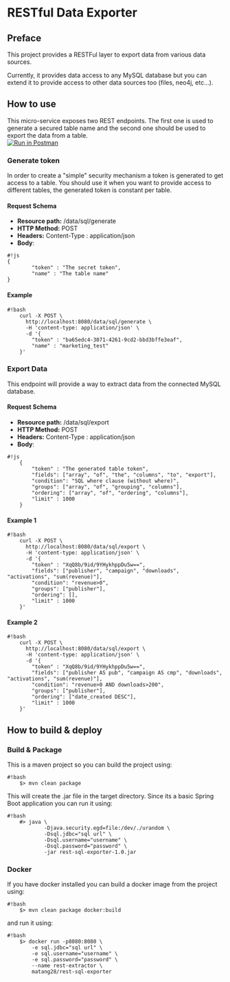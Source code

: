 # RESTful Data Exporter #

## Preface ##
This project provides a RESTFul layer to export data from various data sources.

Currently, it provides data access to any MySQL database but you can extend it to provide access to other data sources too (files, neo4j, etc...).

## How to use ##

This micro-service exposes two REST endpoints. The first one is used to generate a secured table name and the second one should be used to export the data from a table.  
[![Run in Postman](https://run.pstmn.io/button.svg)](https://app.getpostman.com/run-collection/33292201dd6a7b30f359)

### Generate token ###
In order to create a "simple" security mechanism a token is generated to get access to a table.
You should use it when you want to provide access to different tables, the generated token is constant per table.

#### Request Schema #####
* **Resource path:** /data/sql/generate
* **HTTP Method:** POST
* **Headers:** Content-Type : application/json
* **Body**:
```
#!js
{
        "token" : "The secret token",
        "name" : "The table name"
}
```


#### Example ####
```
#!bash
    curl -X POST \
      http://localhost:8080/data/sql/generate \
      -H 'content-type: application/json' \
      -d '{
        "token" : "ba65edc4-3071-4261-9cd2-bbd3bffe3eaf",
        "name" : "marketing_test"
    }'
```

### Export Data ###
This endpoint will provide a way to extract data from the connected MySQL database.

#### Request Schema ####
* **Resource path:** /data/sql/export
* **HTTP Method:** POST
* **Headers:** Content-Type : application/json
* **Body**:
```
#!js
    {
        "token" : "The generated table token",
        "fields": ["array", "of", "the", "columns", "to", "export"],
        "condition": "SQL where clause (without where)",
        "groups": ["array", "of", "grouping", "columns"],
        "ordering": ["array", "of", "ordering", "columns"],
        "limit" : 1000
    }
```

#### Example 1 ####
```
#!bash
    curl -X POST \
      http://localhost:8080/data/sql/export \
      -H 'content-type: application/json' \
      -d '{
        "token" : "XqQ8b/9id/9YHykhppDu5w==",
        "fields": ["publisher", "campaign", "downloads", "activations", "sum(revenue)"],
        "condition": "revenue>0",
        "groups": ["publisher"],
        "ordering": [],
        "limit" : 1000
    }'
```

#### Example 2 ####
```
#!bash
    curl -X POST \
      http://localhost:8080/data/sql/export \
      -H 'content-type: application/json' \
      -d '{
        "token" : "XqQ8b/9id/9YHykhppDu5w==",
        "fields": ["publisher AS pub", "campaign AS cmp", "downloads", "activations", "sum(revenue)"],
        "condition": "revenue>0 AND downloads>200",
        "groups": ["publisher"],
        "ordering": ["date_created DESC"],
        "limit" : 1000
    }'
```
## How to build & deploy ##

### Build & Package ###

This is a maven project so you can build the project using:
```
#!bash
    $> mvn clean package
```

This will create the .jar file in the target directory. Since its a basic Spring Boot application you can run it using:

```
#!bash
    #> java \
            -Djava.security.egd=file:/dev/./urandom \
            -Dsql.jdbc="sql url" \
            -Dsql.username="username" \
            -Dsql.password="password" \
            -jar rest-sql-exporter-1.0.jar
```

### Docker ###

If you have docker installed you can build a docker image from the project using:
```
#!bash
    $> mvn clean package docker:build
```

and run it using:

```
#!bash
    $> docker run -p8080:8080 \
        -e sql.jdbc="sql url" \
        -e sql.username="username" \
        -e sql.password="password" \
        --name rest-extractor \
        matang28/rest-sql-exporter
```